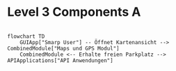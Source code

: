 # Level 3 Components A
```mermaid

flowchart TD
    GUIApp["Smarp User"] -- Öffnet Kartenansicht --> CombinedModule["Maps und GPS Modul"]
    CombinedModule <-- Erhalte freien Parkplatz --> APIApplications["API Anwendungen"]


```
